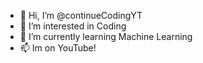 - 👋 Hi, I’m @continueCodingYT
- 👀 I’m interested in Coding
- 🌱 I’m currently learning Machine Learning
- 📫 Im on YouTube!

<!---
continueCodingYT/continueCodingYT is a ✨ special ✨ repository because its `README.md` (this file) appears on your GitHub profile.
You can click the Preview link to take a look at your changes.
--->

